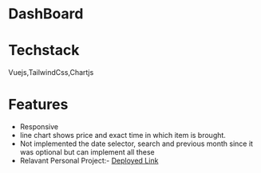 # DashBoard


# Techstack 
Vuejs,TailwindCss,Chartjs

# Features 
- Responsive
- line chart shows price and exact time in which item is brought.
- Not implemented the date selector, search and previous month since it was optional  but can implement all  these
- Relavant Personal Project:- [Deployed Link](mycalender-ft5iimxg4-ramashish07s-projects.vercel.app)
  
